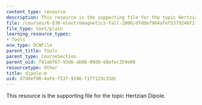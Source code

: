 ```yaml
---
content_type: resource
description: This resource is the supporting file for the topic Hertzian Dipole.
file: /courses/6-630-electromagnetics-fall-2006/d7ddef904afef5379246f1f7123c33dc_dipole.m
file_type: text/plain
learning_resource_types:
- Tools
ocw_type: OCWFile
parent_title: Tools
parent_type: CourseSection
parent_uid: f91abf67-93d6-ab06-09d8-68efec359e08
resourcetype: Other
title: dipole.m
uid: d7ddef90-4afe-f537-9246-f1f7123c33dc
---
```

This resource is the supporting file for the topic Hertzian Dipole.

